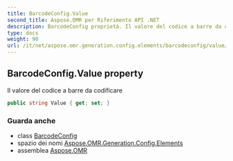 ```yaml
---
title: BarcodeConfig.Value
second_title: Aspose.OMR per Riferimento API .NET
description: BarcodeConfig proprietà. Il valore del codice a barre da codificare
type: docs
weight: 90
url: /it/net/aspose.omr.generation.config.elements/barcodeconfig/value/
---
```

## BarcodeConfig.Value property

Il valore del codice a barre da codificare

```csharp
public string Value { get; set; }
```

### Guarda anche

* class [BarcodeConfig](../)
* spazio dei nomi [Aspose.OMR.Generation.Config.Elements](../../barcodeconfig/)
* assemblea [Aspose.OMR](../../../)


